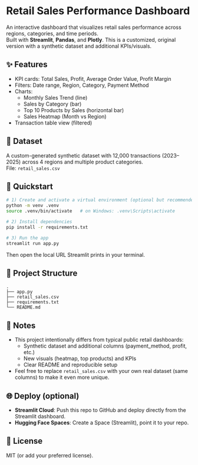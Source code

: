 # Retail Sales Performance Dashboard

An interactive dashboard that visualizes retail sales performance across regions, categories, and time periods.  
Built with **Streamlit**, **Pandas**, and **Plotly**. This is a customized, original version with a synthetic dataset and additional KPIs/visuals.

## ✨ Features
- KPI cards: Total Sales, Profit, Average Order Value, Profit Margin
- Filters: Date range, Region, Category, Payment Method
- Charts:
  - Monthly Sales Trend (line)
  - Sales by Category (bar)
  - Top 10 Products by Sales (horizontal bar)
  - Sales Heatmap (Month vs Region)
- Transaction table view (filtered)

## 🧪 Dataset
A custom-generated synthetic dataset with 12,000 transactions (2023–2025) across 4 regions and multiple product categories.  
File: `retail_sales.csv`

## 🚀 Quickstart
```bash
# 1) Create and activate a virtual environment (optional but recommended)
python -m venv .venv
source .venv/bin/activate   # on Windows: .venv\Scripts\activate

# 2) Install dependencies
pip install -r requirements.txt

# 3) Run the app
streamlit run app.py
```

Then open the local URL Streamlit prints in your terminal.

## 📁 Project Structure
```
.
├── app.py
├── retail_sales.csv
├── requirements.txt
└── README.md
```

## 🧭 Notes
- This project intentionally differs from typical public retail dashboards:
  - Synthetic dataset and additional columns (payment_method, profit, etc.)
  - New visuals (heatmap, top products) and KPIs
  - Clear README and reproducible setup
- Feel free to replace `retail_sales.csv` with your own real dataset (same columns) to make it even more unique.

## 🌐 Deploy (optional)
- **Streamlit Cloud**: Push this repo to GitHub and deploy directly from the Streamlit dashboard.
- **Hugging Face Spaces**: Create a Space (Streamlit), point it to your repo.

## 📝 License
MIT (or add your preferred license).

